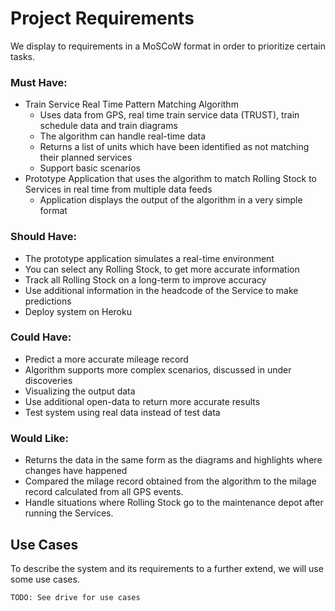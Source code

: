 # Project Requirements

We display to requirements in a MoSCoW format in order to prioritize certain tasks.

### Must Have:

+ Train Service Real Time Pattern Matching Algorithm
  + Uses data from GPS, real time train service data (TRUST), train schedule data and train diagrams
  + The algorithm can handle real-time data
  + Returns a list of units which have been identified as not matching their planned services
  + Support basic scenarios
+ Prototype Application that uses the algorithm to match Rolling Stock to Services in real time from multiple data feeds
  + Application displays the output of the algorithm in a very simple format

### Should Have:

+ The prototype application simulates a real-time environment
+ You can select any Rolling Stock, to get more accurate information
+ Track all Rolling Stock on a long-term to improve accuracy
+ Use additional information in the headcode of the Service to make predictions
+ Deploy system on Heroku

### Could Have:

+ Predict a more accurate mileage record
+ Algorithm supports more complex scenarios, discussed in under discoveries
+ Visualizing the output data
+ Use additional open-data to return more accurate results
+ Test system using real data instead of test data

### Would Like:

+ Returns the data in the same form as the diagrams and highlights where changes have happened
+ Compared the milage record obtained from the algorithm to the milage record calculated from all GPS events.
+ Handle situations where Rolling Stock go to the maintenance depot after running the Services.

## Use Cases

To describe the system and its requirements to a further extend, we will use some use cases.

    TODO: See drive for use cases
